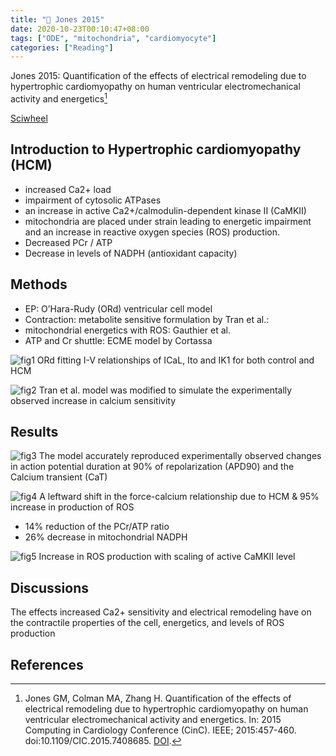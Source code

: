 ```yaml
---
title: "📝 Jones 2015"
date: 2020-10-23T00:10:47+08:00
tags: ["ODE", "mitochondria", "cardiomyocyte"]
categories: ["Reading"]
---
```


Jones 2015: Quantification of the effects of electrical remodeling due to hypertrophic cardiomyopathy on human ventricular electromechanical activity and energetics[^Jones2015]

[Sciwheel](https://sciwheel.com/work/#/items/5949408)

<!--more-->

## Introduction to Hypertrophic cardiomyopathy (HCM)
* increased Ca2+ load
* impairment of cytosolic ATPases
* an increase in active Ca2+/calmodulin-dependent kinase II (CaMKII)
* mitochondria are placed under strain leading to energetic impairment and an  increase in reactive oxygen species (ROS) production.
* Decreased PCr / ATP
* Decrease in levels of NADPH (antioxidant capacity)

## Methods
* EP: O’Hara-Rudy (ORd) ventricular cell model
* Contraction: metabolite sensitive formulation by Tran et al.:
* mitochondrial energetics with ROS: Gauthier et al.
* ATP and Cr shuttle: ECME model by Cortassa

![fig1 ORd fitting I-V relationships of ICaL, Ito and IK1 for both control and HCM](https://user-images.githubusercontent.com/40054455/86698947-5682ab00-c042-11ea-8b42-8930e391bfec.png)

![fig2 Tran et al. model was modified to simulate the experimentally observed increase in calcium sensitivity](https://user-images.githubusercontent.com/40054455/86698953-584c6e80-c042-11ea-90b6-931e22b6e257.png)

## Results
![fig3 The model accurately reproduced experimentally observed changes in action potential duration at 90% of repolarization (APD90) and the Calcium transient (CaT)](https://user-images.githubusercontent.com/40054455/86698955-58e50500-c042-11ea-80aa-562f41e24ba8.png)

![fig4 A leftward shift in the force-calcium relationship due to HCM & 95% increase in production of ROS](https://user-images.githubusercontent.com/40054455/86698965-5a163200-c042-11ea-96b9-5916358ebf16.png)

* 14% reduction of the PCr/ATP ratio
* 26% decrease in mitochondrial NADPH

![fig5 Increase in ROS production with scaling of active CaMKII level](https://user-images.githubusercontent.com/40054455/86698973-5b475f00-c042-11ea-83e8-a225c52dcf34.png)

## Discussions
The effects increased Ca2+ sensitivity and electrical remodeling have on the contractile properties of the cell, energetics, and levels of ROS production

## References
[^Jones2015]: Jones GM, Colman MA, Zhang H. Quantification of the effects of electrical remodeling due to hypertrophic cardiomyopathy on human ventricular electromechanical activity and energetics. In: 2015 Computing in Cardiology Conference (CinC). IEEE; 2015:457-460. doi:10.1109/CIC.2015.7408685. [DOI](http://ieeexplore.ieee.org/document/7408685/).
